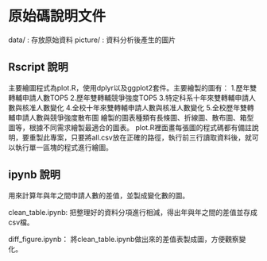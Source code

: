 # 原始碼說明文件

data/ : 存放原始資料
picture/ : 資料分析後產生的圖片

## Rscript 說明

主要繪圖程式為plot.R，使用dplyr以及ggplot2套件。主要繪製的圖有：
1.歷年雙轉輔申請人數TOP5
2.歷年雙轉輔競爭強度TOP5
3.特定科系十年來雙轉輔申請人數與核准人數變化
4.全校十年來雙轉輔申請人數與核准人數變化
5.全校歷年雙轉輔申請人數與競爭強度散布圖
繪製的圖表種類有長條圖、折線圖、散布圖、箱型圖等，根據不同需求繪製最適合的圖表。
plot.R裡面畫每張圖的程式碼都有備註說明，要重製此專案，只要將all.csv放在正確的路徑，執行前三行讀取資料後，就可以執行單一區塊的程式進行繪圖。

## ipynb 說明

用來計算年與年之間申請人數的差值，並製成變化數的圖。

clean_table.ipynb:
把整理好的資料分項進行相減，得出年與年之間的差值並存成csv檔。

diff_figure.ipynb：
將clean_table.ipynb做出來的差值表製成圖，方便觀察變化。

